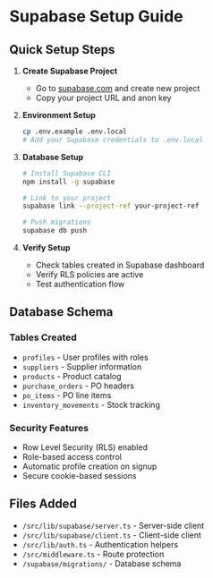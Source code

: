 # Supabase Setup Guide

## Quick Setup Steps

1. **Create Supabase Project**
   - Go to [supabase.com](https://supabase.com) and create new project
   - Copy your project URL and anon key

2. **Environment Setup**
   ```bash
   cp .env.example .env.local
   # Add your Supabase credentials to .env.local
   ```

3. **Database Setup**
   ```bash
   # Install Supabase CLI
   npm install -g supabase

   # Link to your project
   supabase link --project-ref your-project-ref

   # Push migrations
   supabase db push
   ```

4. **Verify Setup**
   - Check tables created in Supabase dashboard
   - Verify RLS policies are active
   - Test authentication flow

## Database Schema

### Tables Created
- `profiles` - User profiles with roles
- `suppliers` - Supplier information
- `products` - Product catalog
- `purchase_orders` - PO headers
- `po_items` - PO line items
- `inventory_movements` - Stock tracking

### Security Features
- Row Level Security (RLS) enabled
- Role-based access control
- Automatic profile creation on signup
- Secure cookie-based sessions

## Files Added
- `/src/lib/supabase/server.ts` - Server-side client
- `/src/lib/supabase/client.ts` - Client-side client
- `/src/lib/auth.ts` - Authentication helpers
- `/src/middleware.ts` - Route protection
- `/supabase/migrations/` - Database schema
